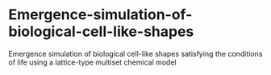 # Emergence-simulation-of-biological-cell-like-shapes
Emergence simulation of biological cell-like shapes satisfying the conditions of life using a lattice-type multiset chemical model
